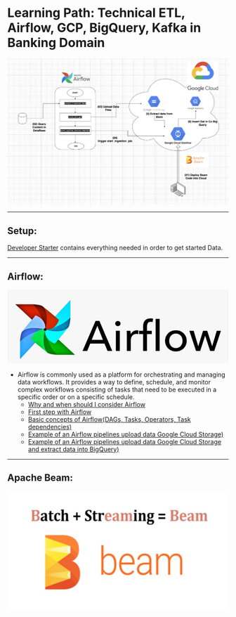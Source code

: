# Learning Path: Technical ETL, Airflow, GCP, BigQuery, Kafka in Banking Domain

![image](./images/Screenshot%202023-06-07%20at%2008.58.26%20copy.png)



-----

## Setup:
[Developer Starter](./00-install/README.md) contains everything needed in order to get started Data.

-----

## Airflow:
![Alt text](images/Airflow.png)

- Airflow is commonly used as a platform for orchestrating and managing data workflows. It provides a way to define, schedule, and monitor complex workflows consisting of tasks that need to be executed in a specific order or on a specific schedule.
    - [Why and when should I consider Airflow](./00-when/README.md)
    - [First step with Airflow](./01-hello-airflow/README.md)
    - [Basic concepts of Airflow(DAGs, Tasks, Operators, Task dependencies)](./00-concepts/README.md)
    - [Example of an Airflow pipelines upload data Google Cloud Storage)](./02-gpc/README.md)
    - [Example of an Airflow pipelines upload data Google Cloud Storage and extract data into BigQuery)](./03-gpc-bigquery/README.md)



-----
## Apache Beam:
![Alt text](images/Apache%20Beam.png)
